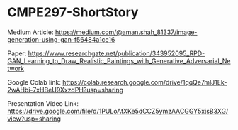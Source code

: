 # CMPE297-ShortStory

Medium Article: https://medium.com/@aman.shah_81337/image-generation-using-gan-f56484a1ce16

Paper: https://www.researchgate.net/publication/343952095_RPD-GAN_Learning_to_Draw_Realistic_Paintings_with_Generative_Adversarial_Network

Google Colab link: https://colab.research.google.com/drive/1qqQe7mlJ1Ek-2wAHbi-7xHBeU9XxzdPH?usp=sharing

Presentation Video Link: https://drive.google.com/file/d/1PULoAtXKe5dCCZ5ymzAACGGY5xjsB3XG/view?usp=sharing